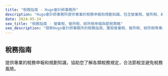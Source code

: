 ```yaml
---
title: "稅務指南 - Hugo會計師事務所"
description: "Hugo會計師事務所提供專業的稅務申報和規劃知識，包含營業稅、營所稅、綜所稅等稅務指南和節稅策略。"
date: 2024-05-24
seo_title: "稅務指南 - 營業稅、營所稅、綜所稅申報與節稅策略"
seo_description: "探索Hugo會計師事務所的稅務指南，獲取營業稅、營所稅、綜所稅等專業稅務申報知識和節稅策略，協助您合法節稅並避免稅務風險。立即訪問 https://hugo-accounting.com/articles/tax-planning/ 獲取專業稅務知識。"
---
```


## 稅務指南

提供專業的稅務申報和規劃知識，協助您了解各類稅務規定，合法節稅並避免稅務風險。